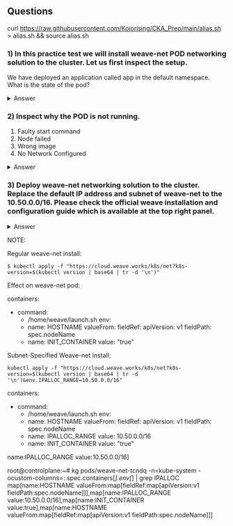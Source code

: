 ## Questions

curl https://raw.githubusercontent.com/Kojorising/CKA_Prep/main/alias.sh > alias.sh && source alias.sh

### 1) In this practice test we will install weave-net POD networking solution to the cluster. Let us first inspect the setup.
We have deployed an application called app in the default namespace. What is the state of the pod?
<details> 
  <summary markdown="span">Answer</summary>

    root@controlplane:~# kg pod -owide
    NAME   READY   STATUS              RESTARTS   AGE     IP       NODE           NOMINATED NODE   READINESS GATES
    app    0/1     ContainerCreating   0          3m15s   <none>   controlplane   <none>           <none>
    root@controlplane:~# kd pod/app
    ...
    Events:
    Type     Reason                  Age               From               Message
      ----     ------                  ----              ----               -------
    Normal   Scheduled               86s               default-scheduler  Successfully assigned default/app to controlplane
    Warning  FailedCreatePodSandBox  84s               kubelet            Failed to create pod sandbox: rpc error: code = Unknown desc = [failed to set up sandbox container "1f91362db48144b07f877a6ee246000964f2e8bdb29c47a413b573c70afd7f35" network for pod "app": networkPlugin cni failed to set up pod "app_default" network: unable to allocate IP address: Post "http://127.0.0.1:6784/ip/1f91362db48144b07f877a6ee246000964f2e8bdb29c47a413b573c70afd7f35": dial tcp 127.0.0.1:6784: connect: connection refused, failed to clean up sandbox container "1f91362db48144b07f877a6ee246000964f2e8bdb29c47a413b573c70afd7f35" network for pod "app": networkPlugin cni failed to teardown pod "app_default" network: Delete "http://127.0.0.1:6784/ip/1f91362db48144b07f877a6ee246000964f2e8bdb29c47a413b573c70afd7f35": dial tcp 127.0.0.1:6784: connect: connection refused]
    Normal   SandboxChanged          7s (x7 over 83s)  kubelet            Pod sandbox changed, it will be killed and re-created.

    ==> networkPlugin cni failed to set up pod "app_default" network: unable to allocate IP address: 
</details>

### 2) Inspect why the POD is not running.
1) Faulty start command
2) Node failed
3) Wrong image
4) No Network Configured
<details>
  <summary markdown="span">Answer</summary>

    ==> 4) No Network Configured
</details>

### 3) Deploy weave-net networking solution to the cluster. Replace the default IP address and subnet of weave-net to the 10.50.0.0/16. Please check the official weave installation and configuration guide which is available at the top right panel.
<details>
  <summary markdown="span">Answer</summary>

    root@controlplane:~# kg pod -owide
    NAME   READY   STATUS              RESTARTS   AGE     IP       NODE           NOMINATED NODE   READINESS GATES
    app    0/1     ContainerCreating   0          3m15s   <none>   controlplane   <none>           <none>

    # 1) INSTALL WEAVE
    kubectl apply -f "https://cloud.weave.works/k8s/net?k8s-version=$(kubectl version | base64 | tr -d '\n')"

    # 2) Set Env on Weave // IPALLOC_RANGE
    k set env ds/weave-net -n=kube-system IPALLOC_RANGE=10.50.0.0/16
    
    # 3) Check Pods
    root@controlplane:~# kg pod -owide
    NAME   READY   STATUS    RESTARTS   AGE   IP          NODE           NOMINATED NODE   READINESS GATES
    app    1/1     Running   0          12m   10.50.0.2   controlplane   <none>           <none>


    root@controlplane:~# kg ds/weave-net -n=kube-system -ocustom-columns=:.spec.template.spec.containers[*].env[*] | grep IPALLOC_RANGE
    map[name:HOSTNAME valueFrom:map[fieldRef:map[apiVersion:v1 fieldPath:spec.nodeName]]],map[name:INIT_CONTAINER value:true],
    map[name:IPALLOC_RANGE value:10.50.0.0/16],map[name:HOSTNAME valueFrom:map[fieldRef:map[apiVersion:v1 fieldPath:spec.nodeName]]],
    map[name:IPALLOC_RANGE value:10.50.0.0/16]
</details>




NOTE: 

Regular weave-net install:

    $ kubectl apply -f "https://cloud.weave.works/k8s/net?k8s-version=$(kubectl version | base64 | tr -d '\n')"

Effect on weave-net pod:
    
 containers:
  - command:
    - /home/weave/launch.sh
    env:
    - name: HOSTNAME
      valueFrom:
        fieldRef:
          apiVersion: v1
          fieldPath: spec.nodeName
    - name: INIT_CONTAINER
      value: "true"

Subnet-Specified Weave-net install:

    kubectl apply -f "https://cloud.weave.works/k8s/net?k8s-version=$(kubectl version | base64 | tr -d '\n')&env.IPALLOC_RANGE=10.50.0.0/16"


    
  containers:
  - command:
    - /home/weave/launch.sh
    env:
    - name: HOSTNAME
      valueFrom:
        fieldRef:
          apiVersion: v1
          fieldPath: spec.nodeName
    - name: IPALLOC_RANGE
      value: 10.50.0.0/16
    - name: INIT_CONTAINER
      value: "true"


name:IPALLOC_RANGE value:10.50.0.0/16]

root@controlplane:~# kg pods/weave-net-tcndq -n=kube-system -ocustom-columns=:.spec.containers[*].env[*] | grep IPALLOC
map[name:HOSTNAME valueFrom:map[fieldRef:map[apiVersion:v1 fieldPath:spec.nodeName]]],map[name:IPALLOC_RANGE value:10.50.0.0/16],map[name:INIT_CONTAINER value:true],map[name:HOSTNAME valueFrom:map[fieldRef:map[apiVersion:v1 fieldPath:spec.nodeName]]]
